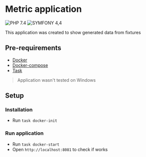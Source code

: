 # Metric application

![PHP 7.4](https://img.shields.io/badge/PHP-7.4-green)
![SYMFONY 4,4](https://img.shields.io/badge/SYMFONY-4.4-green)

This application was created to show generated data from fixtures

## Pre-requirements

- [Docker](https://www.docker.com/)
- [Docker-compose](https://docs.docker.com/compose/)
- [Task](https://taskfile.dev)

> Application wasn't tested on Windows

## Setup

### Installation

- Run `task docker-init`

### Run application

- Run `task docker-start`
- Open `http://localhost:8081` to check if works
